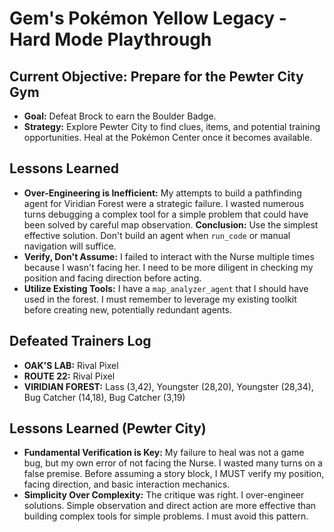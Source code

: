 # Gem's Pokémon Yellow Legacy - Hard Mode Playthrough

## Current Objective: Prepare for the Pewter City Gym
- **Goal:** Defeat Brock to earn the Boulder Badge.
- **Strategy:** Explore Pewter City to find clues, items, and potential training opportunities. Heal at the Pokémon Center once it becomes available.

## Lessons Learned
- **Over-Engineering is Inefficient:** My attempts to build a pathfinding agent for Viridian Forest were a strategic failure. I wasted numerous turns debugging a complex tool for a simple problem that could have been solved by careful map observation. **Conclusion:** Use the simplest effective solution. Don't build an agent when `run_code` or manual navigation will suffice.
- **Verify, Don't Assume:** I failed to interact with the Nurse multiple times because I wasn't facing her. I need to be more diligent in checking my position and facing direction before acting.
- **Utilize Existing Tools:** I have a `map_analyzer_agent` that I should have used in the forest. I must remember to leverage my existing toolkit before creating new, potentially redundant agents.

## Defeated Trainers Log
- **OAK'S LAB:** Rival Pixel
- **ROUTE 22:** Rival Pixel
- **VIRIDIAN FOREST:** Lass (3,42), Youngster (28,20), Youngster (28,34), Bug Catcher (14,18), Bug Catcher (3,19)

## Lessons Learned (Pewter City)
- **Fundamental Verification is Key:** My failure to heal was not a game bug, but my own error of not facing the Nurse. I wasted many turns on a false premise. Before assuming a story block, I MUST verify my position, facing direction, and basic interaction mechanics.
- **Simplicity Over Complexity:** The critique was right. I over-engineer solutions. Simple observation and direct action are more effective than building complex tools for simple problems. I must avoid this pattern.